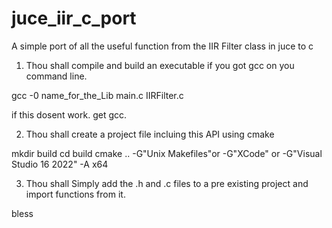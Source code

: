 # juce_iir_c_port
A simple port of all the useful function from the IIR Filter class in juce to c

1) Thou shall compile and build an executable if you got gcc on you command line. 

gcc -0 name_for_the_Lib main.c IIRFilter.c

if this dosent work. get gcc. 

2) Thou shall create a project file incluing this API using cmake

mkdir build
cd build
cmake .. -G"Unix Makefiles"or -G"XCode" or -G"Visual Studio 16 2022" -A x64

3) Thou shall Simply add the .h and .c files to a pre existing project and import functions from it. 

bless
